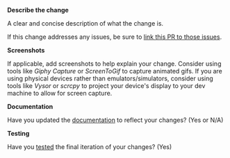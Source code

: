 **Describe the change**

A clear and concise description of what the change is.

If this change addresses any issues, be sure to [link this PR to those issues](https://docs.github.com/en/issues/tracking-your-work-with-issues/creating-issues/linking-a-pull-request-to-an-issue).

**Screenshots**

If applicable, add screenshots to help explain your change. Consider using tools like *Giphy Capture* or *ScreenToGif* to capture animated gifs. If you are using physical devices rather than emulators/simulators, consider using tools like *Vysor* or *scrcpy* to project your device's display to your dev machine to allow for screen capture.

**Documentation**

Have you updated the [documentation](../README.md) to reflect your changes? (Yes or N/A)

**Testing**

Have you [tested](../README.md#testing-in-the-playground-app) the final iteration of your changes? (Yes)
